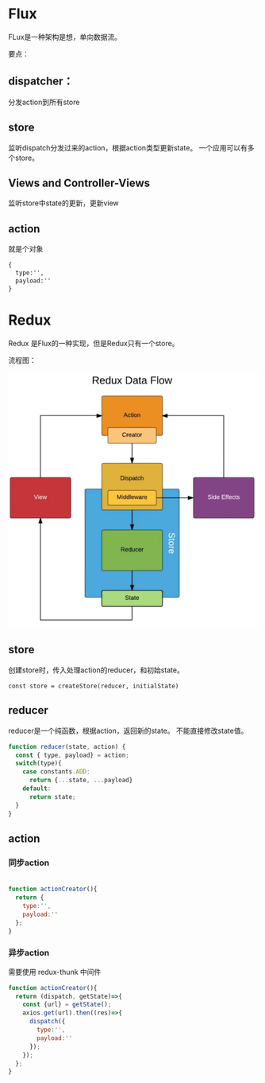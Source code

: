 # Flux
FLux是一种架构是想，单向数据流。

要点：
## dispatcher：
分发action到所有store
## store
监听dispatch分发过来的action，根据action类型更新state。
一个应用可以有多个store。
## Views and Controller-Views
监听store中state的更新，更新view
## action
就是个对象
```
{
  type:'',
  payload:''
}
```

# Redux
Redux 是Flux的一种实现，但是Redux只有一个store。

流程图：

![redux1](./Images/redux1.png)

## store
创建store时，传入处理action的reducer，和初始state。
```
const store = createStore(reducer, initialState)
```

## reducer
reducer是一个纯函数，根据action，返回新的state。
不能直接修改state值。
```js
function reducer(state, action) {
  const { type, payload} = action;
  switch(type){
    case constants.ADD:
      return {...state, ...payload}
    default:
      return state;        
  }
}
```

## action

### 同步action
```js

function actionCreator(){
  return {
    type:'',
    payload:''
  };
}

```
### 异步action
需要使用 redux-thunk 中间件
```js
function actionCreator(){
  return (dispatch, getState)=>{
    const {url} = getState();
    axios.get(url).then((res)=>{
      dispatch({
        type:'',
        payload:''
      });
    });
  };
}

```








